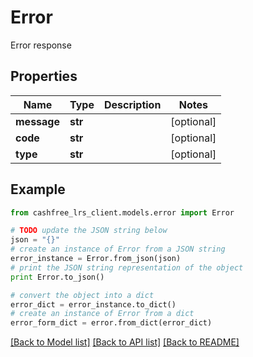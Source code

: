 # Error

Error response

## Properties
Name | Type | Description | Notes
------------ | ------------- | ------------- | -------------
**message** | **str** |  | [optional] 
**code** | **str** |  | [optional] 
**type** | **str** |  | [optional] 

## Example

```python
from cashfree_lrs_client.models.error import Error

# TODO update the JSON string below
json = "{}"
# create an instance of Error from a JSON string
error_instance = Error.from_json(json)
# print the JSON string representation of the object
print Error.to_json()

# convert the object into a dict
error_dict = error_instance.to_dict()
# create an instance of Error from a dict
error_form_dict = error.from_dict(error_dict)
```
[[Back to Model list]](../README.md#documentation-for-models) [[Back to API list]](../README.md#documentation-for-api-endpoints) [[Back to README]](../README.md)


